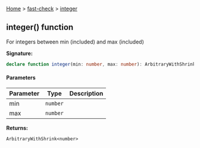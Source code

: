 [Home](/) &gt; [fast-check](../fast-check.md) &gt; [integer](integer_2.md)

## integer() function

For integers between min (included) and max (included)

<b>Signature:</b>

```typescript
declare function integer(min: number, max: number): ArbitraryWithShrink<number>;
```

#### Parameters

|  Parameter | Type | Description |
|  --- | --- | --- |
|  min | <code>number</code> |  |
|  max | <code>number</code> |  |

<b>Returns:</b>

`ArbitraryWithShrink<number>`


